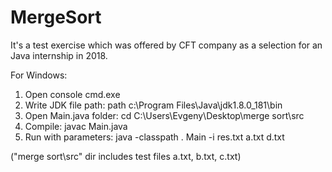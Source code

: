 # MergeSort
It's a test exercise which was offered by CFT company as a selection for an Java internship in 2018.

For Windows:
1) Open console cmd.exe
2) Write JDK file path: 	      path c:\Program Files\Java\jdk1.8.0_181\bin
3) Open Main.java folder: 			cd C:\Users\Evgeny\Desktop\merge sort\src
4) Compile: 				            javac Main.java
5) Run with parameters:         java -classpath . Main -i res.txt a.txt d.txt

("merge sort\src" dir includes test files a.txt, b.txt, c.txt)
